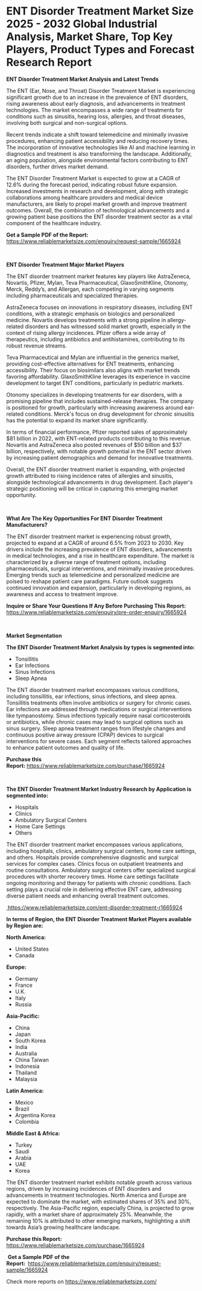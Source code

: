 <p><h1>ENT Disorder Treatment Market Size 2025 - 2032 Global Industrial Analysis, Market Share, Top Key Players, Product Types and Forecast Research Report</h1></p><p><strong>ENT Disorder Treatment Market Analysis and Latest Trends</strong></p>
<p><p>The ENT (Ear, Nose, and Throat) Disorder Treatment Market is experiencing significant growth due to an increase in the prevalence of ENT disorders, rising awareness about early diagnosis, and advancements in treatment technologies. The market encompasses a wide range of treatments for conditions such as sinusitis, hearing loss, allergies, and throat diseases, involving both surgical and non-surgical options.</p><p>Recent trends indicate a shift toward telemedicine and minimally invasive procedures, enhancing patient accessibility and reducing recovery times. The incorporation of innovative technologies like AI and machine learning in diagnostics and treatment is also transforming the landscape. Additionally, an aging population, alongside environmental factors contributing to ENT disorders, further drives market demand.</p><p>The ENT Disorder Treatment Market is expected to grow at a CAGR of 12.6% during the forecast period, indicating robust future expansion. Increased investments in research and development, along with strategic collaborations among healthcare providers and medical device manufacturers, are likely to propel market growth and improve treatment outcomes. Overall, the combination of technological advancements and a growing patient base positions the ENT disorder treatment sector as a vital component of the healthcare industry.</p></p>
<p><strong>Get a Sample PDF of the Report:&nbsp;</strong> <a href="https://www.reliablemarketsize.com/enquiry/request-sample/1665924?utm_campaign=3073&utm_medium=2&utm_source=Github&utm_content=ia&utm_term=08032025&utm_id=ent-disorder-treatment">https://www.reliablemarketsize.com/enquiry/request-sample/1665924</a></p>
<p>&nbsp;</p>
<p><strong>ENT Disorder Treatment Major Market Players</strong></p>
<p><p>The ENT disorder treatment market features key players like AstraZeneca, Novartis, Pfizer, Mylan, Teva Pharmaceutical, GlaxoSmithKline, Otonomy, Merck, Reddy’s, and Allergan, each competing in varying segments including pharmaceuticals and specialized therapies.</p><p>AstraZeneca focuses on innovations in respiratory diseases, including ENT conditions, with a strategic emphasis on biologics and personalized medicine. Novartis develops treatments with a strong pipeline in allergy-related disorders and has witnessed solid market growth, especially in the context of rising allergy incidences. Pfizer offers a wide array of therapeutics, including antibiotics and antihistamines, contributing to its robust revenue streams.</p><p>Teva Pharmaceutical and Mylan are influential in the generics market, providing cost-effective alternatives for ENT treatments, enhancing accessibility. Their focus on biosimilars also aligns with market trends favoring affordability. GlaxoSmithKline leverages its experience in vaccine development to target ENT conditions, particularly in pediatric markets.</p><p>Otonomy specializes in developing treatments for ear disorders, with a promising pipeline that includes sustained-release therapies. The company is positioned for growth, particularly with increasing awareness around ear-related conditions. Merck's focus on drug development for chronic sinusitis has the potential to expand its market share significantly.</p><p>In terms of financial performance, Pfizer reported sales of approximately $81 billion in 2022, with ENT-related products contributing to this revenue. Novartis and AstraZeneca also posted revenues of $50 billion and $37 billion, respectively, with notable growth potential in the ENT sector driven by increasing patient demographics and demand for innovative treatments.</p><p>Overall, the ENT disorder treatment market is expanding, with projected growth attributed to rising incidence rates of allergies and sinusitis, alongside technological advancements in drug development. Each player's strategic positioning will be critical in capturing this emerging market opportunity.</p></p>
<p>&nbsp;</p>
<p><strong>What Are The Key Opportunities For ENT Disorder Treatment Manufacturers?</strong></p>
<p><p>The ENT disorder treatment market is experiencing robust growth, projected to expand at a CAGR of around 6.5% from 2023 to 2030. Key drivers include the increasing prevalence of ENT disorders, advancements in medical technologies, and a rise in healthcare expenditure. The market is characterized by a diverse range of treatment options, including pharmaceuticals, surgical interventions, and minimally invasive procedures. Emerging trends such as telemedicine and personalized medicine are poised to reshape patient care paradigms. Future outlook suggests continued innovation and expansion, particularly in developing regions, as awareness and access to treatment improve.</p></p>
<p><strong>Inquire or Share Your Questions If Any Before Purchasing This Report:</strong> <a href="https://www.reliablemarketsize.com/enquiry/pre-order-enquiry/1665924?utm_campaign=3073&utm_medium=2&utm_source=Github&utm_content=ia&utm_term=08032025&utm_id=ent-disorder-treatment">https://www.reliablemarketsize.com/enquiry/pre-order-enquiry/1665924</a></p>
<p>&nbsp;</p>
<p><strong>Market Segmentation</strong></p>
<p><strong>The ENT Disorder Treatment Market Analysis by types is segmented into:</strong></p>
<p><ul><li>Tonsillitis</li><li>Ear Infections</li><li>Sinus Infections</li><li>Sleep Apnea</li></ul></p>
<p><p>The ENT disorder treatment market encompasses various conditions, including tonsillitis, ear infections, sinus infections, and sleep apnea. Tonsillitis treatments often involve antibiotics or surgery for chronic cases. Ear infections are addressed through medications or surgical interventions like tympanostomy. Sinus infections typically require nasal corticosteroids or antibiotics, while chronic cases may lead to surgical options such as sinus surgery. Sleep apnea treatment ranges from lifestyle changes and continuous positive airway pressure (CPAP) devices to surgical interventions for severe cases. Each segment reflects tailored approaches to enhance patient outcomes and quality of life.</p></p>
<p><strong>Purchase this Report:&nbsp;</strong><a href="https://www.reliablemarketsize.com/purchase/1665924?utm_campaign=3073&utm_medium=2&utm_source=Github&utm_content=ia&utm_term=08032025&utm_id=ent-disorder-treatment">https://www.reliablemarketsize.com/purchase/1665924</a></p>
<p>&nbsp;</p>
<p><strong>The ENT Disorder Treatment Market Industry Research by Application is segmented into:</strong></p>
<p><ul><li>Hospitals</li><li>Clinics</li><li>Ambulatory Surgical Centers</li><li>Home Care Settings</li><li>Others</li></ul></p>
<p><p>The ENT disorder treatment market encompasses various applications, including hospitals, clinics, ambulatory surgical centers, home care settings, and others. Hospitals provide comprehensive diagnostic and surgical services for complex cases. Clinics focus on outpatient treatments and routine consultations. Ambulatory surgical centers offer specialized surgical procedures with shorter recovery times. Home care settings facilitate ongoing monitoring and therapy for patients with chronic conditions. Each setting plays a crucial role in delivering effective ENT care, addressing diverse patient needs and enhancing overall treatment outcomes.</p></p>
<p><a href="https://www.reliablemarketsize.com/ent-disorder-treatment-r1665924?utm_campaign=3073&utm_medium=2&utm_source=Github&utm_content=ia&utm_term=08032025&utm_id=ent-disorder-treatment">&nbsp;https://www.reliablemarketsize.com/ent-disorder-treatment-r1665924</a></p>
<p><strong>In terms of Region, the ENT Disorder Treatment Market Players available by Region are:</strong></p>
<p>
    <p> <strong> North America: </strong>
        <ul>
            <li>United States</li>
            <li>Canada</li>
        </ul>
        </p> 
    <p> <strong> Europe: </strong>
        <ul>
            <li>Germany</li>
            <li>France</li>
            <li>U.K.</li>
            <li>Italy</li>
            <li>Russia</li>
        </ul>
        </p> 
    <p> <strong> Asia-Pacific: </strong>
        <ul>
            <li>China</li>
            <li>Japan</li>
            <li>South Korea</li>
            <li>India</li>
            <li>Australia</li>
            <li>China Taiwan</li>
            <li>Indonesia</li>
            <li>Thailand</li>
            <li>Malaysia</li>
        </ul>
        </p> 
    <p> <strong> Latin America: </strong>
        <ul>
            <li>Mexico</li>
            <li>Brazil</li>
            <li>Argentina Korea</li>
            <li>Colombia</li>
        </ul>
        </p> 
    <p> <strong> Middle East & Africa: </strong>
        <ul>
            <li>Turkey</li>
            <li>Saudi</li>
            <li>Arabia</li>
            <li>UAE</li>
            <li>Korea</li>
        </ul>
    </p>
    </p>
<p><p>The ENT disorder treatment market exhibits notable growth across various regions, driven by increasing incidences of ENT disorders and advancements in treatment technologies. North America and Europe are expected to dominate the market, with estimated shares of 35% and 30%, respectively. The Asia-Pacific region, especially China, is projected to grow rapidly, with a market share of approximately 25%. Meanwhile, the remaining 10% is attributed to other emerging markets, highlighting a shift towards Asia’s growing healthcare landscape.</p></p>
<p><strong>Purchase this Report: </strong><a href="https://www.reliablemarketsize.com/purchase/1665924?utm_campaign=3073&utm_medium=2&utm_source=Github&utm_content=ia&utm_term=08032025&utm_id=ent-disorder-treatment">https://www.reliablemarketsize.com/purchase/1665924</a></p>
<p>&nbsp;<strong>Get a Sample PDF of the Report:&nbsp;&nbsp;</strong><a href="https://www.reliablemarketsize.com/enquiry/request-sample/1665924?utm_campaign=3073&utm_medium=2&utm_source=Github&utm_content=ia&utm_term=08032025&utm_id=ent-disorder-treatment">https://www.reliablemarketsize.com/enquiry/request-sample/1665924</a></p>
<p><strong></strong></p>
<p>Check more reports on <a href="https://www.reliablemarketsize.com/?utm_campaign=3073&utm_medium=2&utm_source=Github&utm_content=ia&utm_term=08032025&utm_id=ent-disorder-treatment">https://www.reliablemarketsize.com/</a></p>